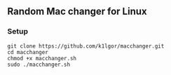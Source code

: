 ## Random Mac changer for Linux

### Setup

```
git clone https://github.com/k1lgor/macchanger.git
cd macchanger
chmod +x macchanger.sh
sudo ./macchanger.sh
```
